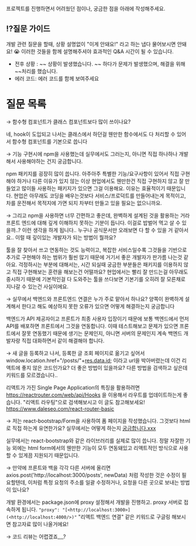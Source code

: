 프로젝트를 진행하면서 어려웠던 점이나, 궁금한 점을 아래에 작성해주세요.

## ⁉️질문 가이드

개발 관련 질문을 할때,  상황 설명없이 "이게 안돼요!" 라고 하는 냅다 물어보시면 안돼요! 😭 이러한 것들을 함께 설명해주셔야 효과적인 Q&A 시간이 될 수 있습니다.

- 전후 상황 : ~~ 상황이 발생했습니다. ~~ 하다가 문제가 발생했으며, 해결을 위해 ~~처리를 했습니다.
- 에러 코드: 에러 코드를 함께 보여주세요

# 질문 목록

→ 함수형 컴포넌트가 클래스 컴포넌트보다 많이 쓰이나요?

네, hook이 도입되고 나서는 클래스에서 하던걸 웬만한 함수에서도 다 처리할 수 있어서 함수형 컴포넌트를 기본으로 씁니다

→ 기능 구현시에 npm을 사용했는데 실무에서도 그러는지, 아니면 직접 하나하나 개발해서 사용해야하는 건지 궁금합니다.

npm 패키지를 굉장히 많이 씁니다. 아주아주 특별한 기능/요구사항이 있어서 직접 구현해야 하거나 다른 이유가 있지 않는 이상 현업에서도 웬만한건 직접 구현하지 않고 잘 만들었고 많이들 사용하는 패키지가 있으면 그걸 이용해요. 이유는 효율적이기 때문입니다. 현업은 아무래도 코딩을 배우는것보다 서비스/프로덕트를 만들어내는게 목적이고, 차를 운전해서 목적지에 가면 되지 차부터 만들고 있을 필요는 없으니까요.

→ 그리고 npm을 사용하면 너무 간편하고 좋은데, 완벽하게 설계된 것을 활용하는 거라 프론트 엔드에 대해 깊게 이해하지 못하는 기분이 듭니다. 이걸로 밥벌어 먹고 살 수 있을까..? 이런 생각을 하게 됩니다.. 누구나 공식문서만 오래보면 다 할 수 있을 거 같아서요.. 이럴 때 깊이있는 개발자가 되는 방법이 뭘까요?

툴을 잘 찾아서 쓰고 연동하는 것도 능력이고, 복잡한 서비스일수록 그것들을 기반으로 추가로 구현해야 하는 범위가 훨씬 많기 때문에 거기서 좋은 개발자가 판가름 나는것 같아요. 걱정하시는 부분에 대해서는, 시간 되실때 궁금한 부분들은 패키지를 이용하지 않고 직접 구현해보는 훈련을 해보는건 어떨까요? 현업에서는 빨리 잘 만드는걸 아무래도 중시하기 때문에 기본적인걸 다 도와주는 툴을 쓰다보면 기본기를 오히려 잘 모른채로 지나갈 수 있는건 사실이에요.

→ 실무에서 백엔드와 프론트엔드 연결은 누가 주로 맡아서 하나요? 양쪽이 완벽하게 설계해서 한다고 해도 예상하지 못한 오류가 있으면 어떻게 해결하는지 궁금합니다

백엔드가 API 제공자이고 프론트가 최종 사용자 입장이기 때문에 보통 백엔드에서 먼저 API를 배포하면 프론트에서 그것을 연동합니다. 이때 테스트해보고 문제가 있으면 프론트에서 잘못 연동했기 때문에 생기는 문제인지, 아니면 서버의 문제인지 계속 백엔드 개발자랑 직접 대화하면서 같이 해결해야 합니다.

→ 새 글을 등록하고 나서, 등록한 글 조회 페이지로 옮기고 싶어서 window.location.href="/posts/"+[res.data.id](http://res.data.id/); 이라고 url을 박아버렸는데 이건 리액트에 좋지 않은 코드인가요? 더 좋은 방법이 있을까요? 다른 방법을 검색하고 싶은데 키워드를 모르겠습니다..

리액트가 가진 Single Page Application의 특징을 활용하려면  https://reactrouter.com/web/api/Hooks 을 이용해서 라우트를 업데이트하는게 좋습니다. "리액트 라우팅"으로 검색해보시고 이 글도 참고해보세요! https://www.daleseo.com/react-router-basic

→ 저는 react-bootstrap/Form을 사용하여 폼 페이지을 작성했습니다. 그것보다 html로 직접 하는게 유연한가요? 실무에서는 어떻게 하는지 [궁금합니다.xxx](http://xn--of0b1js5jhdx43q.xxx)

실무에서는 react-bootstrap와 같은 라이브러리를 실제로 많이 씁니다. 정말 자잘한 기능 외에는 html form에서의 웬만한 기능이 모두 연동돼있고 리액트적인 방식으로 사용할 수 있게끔 지원되기 때문입니다.

→ 만약에 프론트와 백을 각각 다른 서버에 올리면 axios.post('http://localhost:3000/posts', newData) 처럼 작성한 것은 수정이 필요할텐데, 이처럼 특정 요청의 주소를 일괄 수정하거나, 요청을 다른 곳으로 보내는 방법이 있나요?

개발 환경에서는 package.json에 proxy 설정해서 개발을 진행하고. proxy 서버로 접속하게 됩니다. `"proxy": "[<http://localhost:3000>](<http://localhost:4000/>)"` "리액트 백엔드 연결" 같은 키워드로 구글링 해보시면 참고자료 많이 나올거에요!

→ 코드 리뷰는 어렵겠죠,,,,?